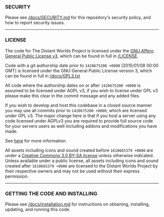### SECURITY

Please see [/docs/SECURITY.md](/docs/SECURITY.md) for this repository's security policy, and how to report security issues.

---

### LICENSE

The code for The Distant Worlds Project is licensed under the [GNU Affero General Public License v3](https://www.gnu.org/licenses/agpl.html), which can be found in full in [/LICENSE](/LICENSE).

Code with a git authorship date prior to `1420675200 +0000` (2015/01/08 00:00 GMT) is licensed under the GNU General Public License version 3, which can be found in full in [/docs/GPL3.txt](/docs/GPL3.txt)

All code where the authorship dates on or after `1420675200 +0000` is assumed to be licensed under AGPL v3, if you wish to license under GPL v3 please make this clear in the commit message and any added files.

If you wish to develop and host this codebase in a closed source manner you may use all commits prior to `1420675200 +0000`, which are licensed under GPL v3.  The major change here is that if you host a server using any code licensed under AGPLv3 you are required to provide full source code for your servers users as well including addons and modifications you have made.

See [here](https://www.gnu.org/licenses/why-affero-gpl.html) for more information.

All assets including icons and sound created before `1610665379 +0000` are under a [Creative Commons 3.0 BY-SA license](https://creativecommons.org/licenses/by-sa/3.0/) unless otherwise indicated. Unless available under a public license, all assets including icons and sound created after `1610665379 +0000` are licensed to the Distant Worlds Project by their respective owners and may not be used without their express permission.

---

### GETTING THE CODE AND INSTALLING

Please see [/docs/installation.md](/docs/installation.md) for instructions on obtaining, installing, updating, and running this code.
